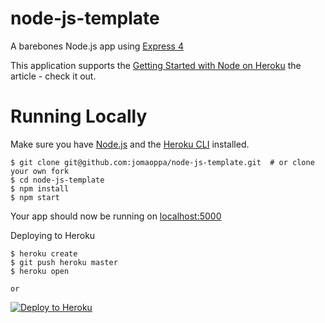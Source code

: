 # node-js-template

A barebones Node.js app using 
<a href="http://expressjs.com/" rel="nofollow">Express 4</a>

This application supports the  <a href="https://devcenter.heroku.com/articles/getting-started-with-nodejs" rel="nofollow">Getting Started with Node on Heroku</a>  the article  - check it out.

# Running Locally
<p dir="auto">Make sure you have <a href="http://nodejs.org/" rel="nofollow">Node.js</a> and the <a href="https://cli.heroku.com/" rel="nofollow">Heroku CLI</a> installed.</p>

    $ git clone git@github.com:jomaoppa/node-js-template.git  # or clone your own fork
    $ cd node-js-template
    $ npm install 
    $ npm start


Your app should now be running on  <a href="http://localhost:5000/" rel="nofollow">localhost:5000</a>


Deploying to Heroku 

    $ heroku create
    $ git push heroku master  
    $ heroku open

    or 
    
<a href="https://www.heroku.com/home" rel="nofollow">
    <img src="https://camo.githubusercontent.com/a45640b9f85b4daa9a7c8b106e324e58d2114cccd227df20185a04d931411701/68747470733a2f2f7777772e6865726f6b7563646e2e636f6d2f6465706c6f792f627574746f6e2e706e67" alt="Deploy to Heroku" data-canonical-src="https://www.herokucdn.com/deploy/button.png" style="max-width: 100%;">
</a>
